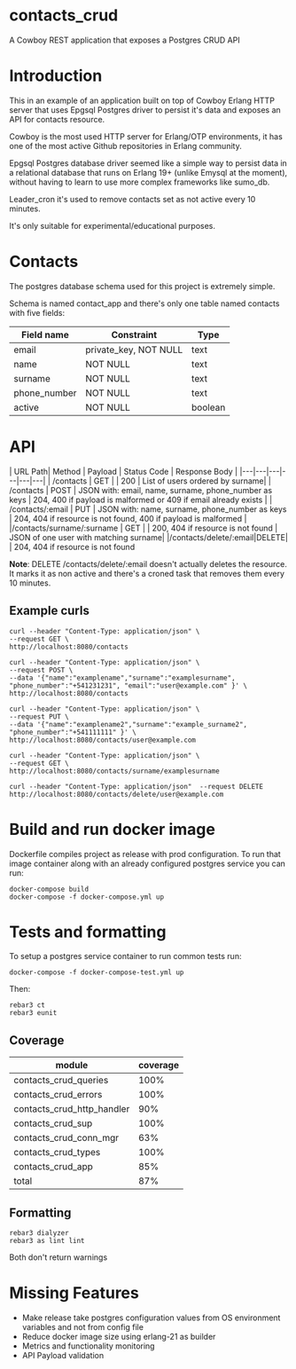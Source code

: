 contacts_crud
=====

A Cowboy REST application that exposes a Postgres CRUD API

Introduction
=====

This in an example of an application built on top of Cowboy Erlang HTTP server that uses Epgsql Postgres driver to persist it's data and exposes an API for contacts resource.

Cowboy is the most used HTTP server for Erlang/OTP environments, it has one of the most active Github repositories in Erlang community.

Epgsql Postgres database driver seemed like a simple way to persist data in a relational database that runs on Erlang 19+ (unlike Emysql at the moment),  without having to learn to use more complex frameworks like sumo_db.

Leader_cron it's used to remove contacts set as not active every 10 minutes.

It's only suitable for experimental/educational purposes.

Contacts
======

The postgres database schema used for this project is extremely simple.

Schema is named contact_app and there's only one table named contacts with five fields:

|Field name|Constraint|Type|
|---|---|---|
|email| private_key, NOT NULL| text|
|name|NOT NULL| text|
|surname|NOT NULL| text|
|phone_number|NOT NULL| text|
|active|NOT NULL| boolean|

API
=====



|  URL Path|  Method | Payload  | Status Code  |  Response Body |
|---|---|---|---|---|---|
| /contacts  |  GET |   | 200  |   List of users ordered by surname|
| /contacts | POST  | JSON with: email, name, surname, phone_number as keys |  204, 400 if payload is malformed or 409 if email already exists |
| /contacts/:email | PUT |  JSON with: name, surname, phone_number as keys | 204, 404 if resource is not found, 400 if payload is malformed |  
|/contacts/surname/:surname | GET | | 200, 404 if resource is not found | JSON of one user with matching surname|
|/contacts/delete/:email|DELETE| | 204, 404 if resource is not found 

**Note**: DELETE /contacts/delete/:email doesn't actually deletes the resource. It marks it as non active and there's a croned task that removes them every 10 minutes.

Example curls
---

    curl --header "Content-Type: application/json" \
    --request GET \
    http://localhost:8080/contacts

    curl --header "Content-Type: application/json" \
    --request POST \
    --data '{"name":"examplename","surname":"examplesurname", "phone_number":"+541231231", "email":"user@example.com" }' \
    http://localhost:8080/contacts

    curl --header "Content-Type: application/json" \
    --request PUT \
    --data '{"name":"examplename2","surname":"example_surname2", "phone_number":"+541111111" }' \
    http://localhost:8080/contacts/user@example.com

    curl --header "Content-Type: application/json" \
    --request GET \
    http://localhost:8080/contacts/surname/examplesurname

    curl --header "Content-Type: application/json"  --request DELETE   http://localhost:8080/contacts/delete/user@example.com

Build and run docker image
=====
Dockerfile compiles project as release with prod configuration.
To run that image container along with an already configured postgres service you can run:

    docker-compose build
    docker-compose -f docker-compose.yml up

Tests and formatting
====

To setup a postgres service container to run common tests run:

    docker-compose -f docker-compose-test.yml up

Then:

    rebar3 ct
    rebar3 eunit

Coverage
----

  |                      module  |  coverage  |
  |------------------------------|------------|
  |       contacts_crud_queries  |      100%  |
  |        contacts_crud_errors  |      100%  |
  |  contacts_crud_http_handler  |       90%  |
  |           contacts_crud_sup  |      100%  |
  |      contacts_crud_conn_mgr  |       63%  |
  |         contacts_crud_types  |      100%  |
  |           contacts_crud_app  |       85%  |
  |                       total  |       87%  |

Formatting
-----
    rebar3 dialyzer
    rebar3 as lint lint

Both don't return warnings

  Missing Features
  =====

  * Make release take postgres configuration values from OS environment variables and not from config file
  * Reduce docker image size using erlang-21 as builder
  * Metrics and functionality monitoring
  * API Payload validation



